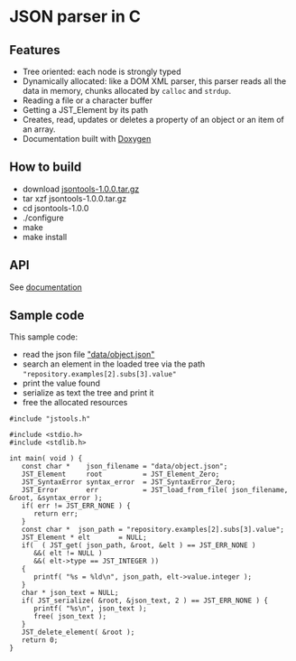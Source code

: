 # JSON parser in C #

## Features ##

* Tree oriented: each node is strongly typed
* Dynamically allocated: like a DOM XML parser, this parser reads all the data in memory,
  chunks allocated by `calloc` and `strdup`.
* Reading a file or a character buffer
* Getting a JST_Element by its path
* Creates, read, updates or deletes a property of an object or an item of an array.
* Documentation built with [Doxygen](https://www.doxygen.nl/index.html)

## How to build ##

* download [jsontools-1.0.0.tar.gz](https://github.com/AubinMahe/jsontools/raw/master/jstools-1.0.0.tar.gz)
* tar xzf jsontools-1.0.0.tar.gz
* cd jsontools-1.0.0
* ./configure
* make
* make install

## API ##

See [documentation](https://aubinmahe.github.io/jsontools/html/index.html)

## Sample code ##

This sample code:
* read the json file ["data/object.json"](https://raw.githubusercontent.com/AubinMahe/jsontools/master/data/object.json)
* search an element in the loaded tree via the path `"repository.examples[2].subs[3].value"`
* print the value found
* serialize as text the tree and print it
* free the allocated resources

```
#include "jstools.h"

#include <stdio.h>
#include <stdlib.h>

int main( void ) {
   const char *    json_filename = "data/object.json";
   JST_Element     root          = JST_Element_Zero;
   JST_SyntaxError syntax_error  = JST_SyntaxError_Zero;
   JST_Error       err           = JST_load_from_file( json_filename, &root, &syntax_error );
   if( err != JST_ERR_NONE ) {
      return err;
   }
   const char *  json_path = "repository.examples[2].subs[3].value";
   JST_Element * elt       = NULL;
   if(  ( JST_get( json_path, &root, &elt ) == JST_ERR_NONE )
      &&( elt != NULL )
      &&( elt->type == JST_INTEGER ))
   {
      printf( "%s = %ld\n", json_path, elt->value.integer );
   }
   char * json_text = NULL;
   if( JST_serialize( &root, &json_text, 2 ) == JST_ERR_NONE ) {
      printf( "%s\n", json_text );
      free( json_text );
   }
   JST_delete_element( &root );
   return 0;
}
```

